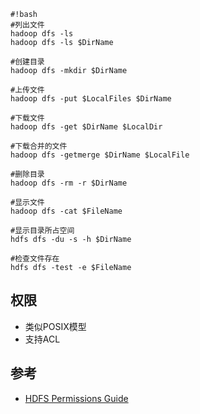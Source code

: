 ```
#!bash
#列出文件
hadoop dfs -ls
hadoop dfs -ls $DirName

#创建目录
hadoop dfs -mkdir $DirName

#上传文件
hadoop dfs -put $LocalFiles $DirName

#下载文件
hadoop dfs -get $DirName $LocalDir

#下载合并的文件
hadoop dfs -getmerge $DirName $LocalFile

#删除目录
hadoop dfs -rm -r $DirName

#显示文件
hadoop dfs -cat $FileName

#显示目录所占空间
hdfs dfs -du -s -h $DirName

#检查文件存在
hdfs dfs -test -e $FileName
```

## 权限
* 类似POSIX模型
* 支持ACL

## 参考
* [HDFS Permissions Guide](http://hadoop.apache.org/docs/current/hadoop-project-dist/hadoop-hdfs/HdfsPermissionsGuide.html)